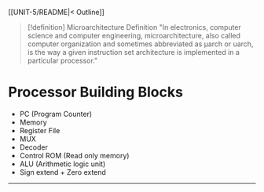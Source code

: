[[UNIT-5/README|< Outline]]

>[!definition] Microarchitecture Definition
>"In electronics, computer science and computer engineering, microarchitecture, also called computer organization and sometimes abbreviated as µarch or uarch, is the way a given instruction set architecture is implemented in a particular processor."

# Processor Building Blocks

- PC (Program Counter)
- Memory
- Register File
- MUX
- Decoder
- Control ROM (Read only memory)
- ALU (Arithmetic logic unit)
- Sign extend + Zero extend
___